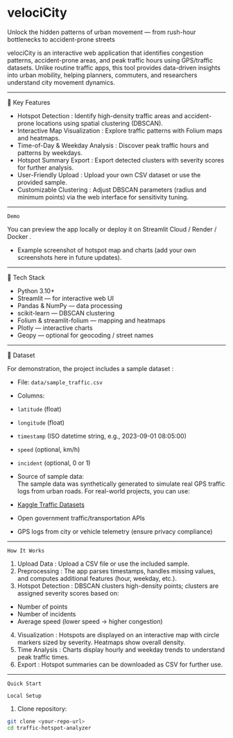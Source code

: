  # velociCity
Unlock the hidden patterns of urban movement — from rush-hour bottlenecks to accident-prone streets

   velociCity   is an interactive web application that identifies congestion patterns, accident-prone areas, and peak traffic hours using GPS/traffic datasets. Unlike routine traffic apps, this tool provides   data-driven insights   into urban mobility, helping planners, commuters, and researchers understand city movement dynamics.

---

   🔹 Key Features

-   Hotspot Detection  : Identify high-density traffic areas and accident-prone locations using spatial clustering (DBSCAN).  
-   Interactive Map Visualization  : Explore traffic patterns with Folium maps and heatmaps.  
-   Time-of-Day & Weekday Analysis  : Discover peak traffic hours and patterns by weekdays.  
-   Hotspot Summary Export  : Export detected clusters with severity scores for further analysis.  
-   User-Friendly Upload  : Upload your own CSV dataset or use the provided sample.  
-   Customizable Clustering  : Adjust DBSCAN parameters (radius and minimum points) via the web interface for sensitivity tuning.  

---

    Demo

You can preview the app locally or deploy it on   Streamlit Cloud / Render / Docker  .

- Example screenshot of hotspot map and charts (add your own screenshots here in future updates).  

---

   🔹 Tech Stack

-   Python 3.10+  
-   Streamlit   — for interactive web UI
-   Pandas & NumPy   — data processing
-   scikit-learn   — DBSCAN clustering
-   Folium & streamlit-folium   — mapping and heatmaps
-   Plotly   — interactive charts
-   Geopy   — optional for geocoding / street names

---

   🔹 Dataset

For demonstration, the project includes a   sample dataset  :

-   File:   `data/sample_traffic.csv`
-   Columns:    
  - `latitude` (float)  
  - `longitude` (float)  
  - `timestamp` (ISO datetime string, e.g., 2023-09-01 08:05:00)  
  - `speed` (optional, km/h)  
  - `incident` (optional, 0 or 1)  

-   Source of sample data:    
  The sample data was   synthetically generated   to simulate real GPS traffic logs from urban roads. For real-world projects, you can use:
  - [Kaggle Traffic Datasets](https://www.kaggle.com/datasets)  
  - Open government traffic/transportation APIs  
  - GPS logs from city or vehicle telemetry (ensure privacy compliance)

---

    How It Works

1.   Upload Data  : Upload a CSV file or use the included sample.  
2.   Preprocessing  : The app parses timestamps, handles missing values, and computes additional features (hour, weekday, etc.).  
3.   Hotspot Detection  : DBSCAN clusters high-density points; clusters are assigned severity scores based on:
   - Number of points  
   - Number of incidents  
   - Average speed (lower speed → higher congestion)  
4.   Visualization  : Hotspots are displayed on an interactive map with circle markers sized by severity. Heatmaps show overall density.  
5.   Time Analysis  : Charts display hourly and weekday trends to understand peak traffic times.  
6.   Export  : Hotspot summaries can be downloaded as CSV for further use.  

---

    Quick Start

    Local Setup

1. Clone repository:
```bash
git clone <your-repo-url>
cd traffic-hotspot-analyzer
